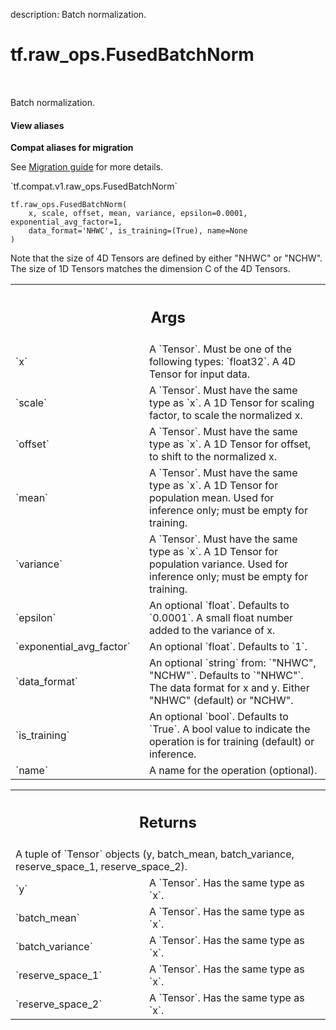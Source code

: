 description: Batch normalization.

<div itemscope itemtype="http://developers.google.com/ReferenceObject">
<meta itemprop="name" content="tf.raw_ops.FusedBatchNorm" />
<meta itemprop="path" content="Stable" />
</div>

# tf.raw_ops.FusedBatchNorm

<!-- Insert buttons and diff -->

<table class="tfo-notebook-buttons tfo-api nocontent" align="left">

</table>



Batch normalization.

<section class="expandable">
  <h4 class="showalways">View aliases</h4>
  <p>
<b>Compat aliases for migration</b>
<p>See
<a href="https://www.tensorflow.org/guide/migrate">Migration guide</a> for
more details.</p>
<p>`tf.compat.v1.raw_ops.FusedBatchNorm`</p>
</p>
</section>

<pre class="devsite-click-to-copy prettyprint lang-py tfo-signature-link">
<code>tf.raw_ops.FusedBatchNorm(
    x, scale, offset, mean, variance, epsilon=0.0001, exponential_avg_factor=1,
    data_format='NHWC', is_training=(True), name=None
)
</code></pre>



<!-- Placeholder for "Used in" -->

Note that the size of 4D Tensors are defined by either "NHWC" or "NCHW".
The size of 1D Tensors matches the dimension C of the 4D Tensors.

<!-- Tabular view -->
 <table class="responsive fixed orange">
<colgroup><col width="214px"><col></colgroup>
<tr><th colspan="2"><h2 class="add-link">Args</h2></th></tr>

<tr>
<td>
`x`
</td>
<td>
A `Tensor`. Must be one of the following types: `float32`.
A 4D Tensor for input data.
</td>
</tr><tr>
<td>
`scale`
</td>
<td>
A `Tensor`. Must have the same type as `x`.
A 1D Tensor for scaling factor, to scale the normalized x.
</td>
</tr><tr>
<td>
`offset`
</td>
<td>
A `Tensor`. Must have the same type as `x`.
A 1D Tensor for offset, to shift to the normalized x.
</td>
</tr><tr>
<td>
`mean`
</td>
<td>
A `Tensor`. Must have the same type as `x`.
A 1D Tensor for population mean. Used for inference only;
must be empty for training.
</td>
</tr><tr>
<td>
`variance`
</td>
<td>
A `Tensor`. Must have the same type as `x`.
A 1D Tensor for population variance. Used for inference only;
must be empty for training.
</td>
</tr><tr>
<td>
`epsilon`
</td>
<td>
An optional `float`. Defaults to `0.0001`.
A small float number added to the variance of x.
</td>
</tr><tr>
<td>
`exponential_avg_factor`
</td>
<td>
An optional `float`. Defaults to `1`.
</td>
</tr><tr>
<td>
`data_format`
</td>
<td>
An optional `string` from: `"NHWC", "NCHW"`. Defaults to `"NHWC"`.
The data format for x and y. Either "NHWC" (default) or "NCHW".
</td>
</tr><tr>
<td>
`is_training`
</td>
<td>
An optional `bool`. Defaults to `True`.
A bool value to indicate the operation is for training (default)
or inference.
</td>
</tr><tr>
<td>
`name`
</td>
<td>
A name for the operation (optional).
</td>
</tr>
</table>



<!-- Tabular view -->
 <table class="responsive fixed orange">
<colgroup><col width="214px"><col></colgroup>
<tr><th colspan="2"><h2 class="add-link">Returns</h2></th></tr>
<tr class="alt">
<td colspan="2">
A tuple of `Tensor` objects (y, batch_mean, batch_variance, reserve_space_1, reserve_space_2).
</td>
</tr>
<tr>
<td>
`y`
</td>
<td>
A `Tensor`. Has the same type as `x`.
</td>
</tr><tr>
<td>
`batch_mean`
</td>
<td>
A `Tensor`. Has the same type as `x`.
</td>
</tr><tr>
<td>
`batch_variance`
</td>
<td>
A `Tensor`. Has the same type as `x`.
</td>
</tr><tr>
<td>
`reserve_space_1`
</td>
<td>
A `Tensor`. Has the same type as `x`.
</td>
</tr><tr>
<td>
`reserve_space_2`
</td>
<td>
A `Tensor`. Has the same type as `x`.
</td>
</tr>
</table>

